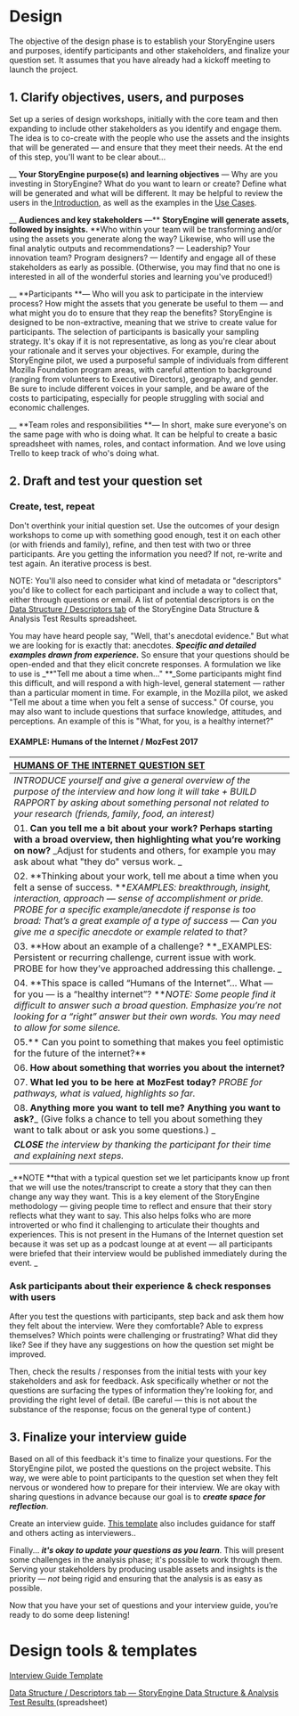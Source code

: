 # Design

The objective of the design phase is to establish your StoryEngine users and purposes, identify participants and other stakeholders, and finalize your question set. It assumes that you have already had a kickoff meeting to launch the project.

## 1. Clarify objectives, users, and purposes

Set up a series of design workshops, initially with the core team and then expanding to include other stakeholders as you identify and engage them. The idea is to co-create with the people who use the assets and the insights that will be generated — and ensure that they meet their needs. At the end of this step, you'll want to be clear about...

\_\_ **Your StoryEngine purpose\(s\) and learning objectives** — Why are you investing in StoryEngine? What do you want to learn or create? Define what will be generated and what will be different. It may be helpful to review the users in the[ Introduction](/README.md), as well as the examples in the [Use Cases](/use-cases.md).

\_\_ **Audiences and key stakeholders** —** **StoryEngine will generate assets, followed by insights.** **Who within your team will be transforming and/or using the assets you generate along the way? Likewise, who will use the final analytic outputs and recommendations? — Leadership? Your innovation team? Program designers? — Identify and engage all of these stakeholders as early as possible. \(Otherwise, you may find that no one is interested in all of the wonderful stories and learning you've produced!\)

\_\_ **Participants **— Who will you ask to participate in the interview process? How might the assets that you generate be useful to them — and what might you do to ensure that they reap the benefits? StoryEngine is designed to be non-extractive, meaning that we strive to create value for participants. The selection of participants is basically your sampling strategy. It's okay if it is not representative, as long as you're clear about your rationale and it serves your objectives. For example, during the StoryEngine pilot, we used a purposeful sample of individuals from different Mozilla Foundation program areas, with careful attention to background \(ranging from volunteers to Executive Directors\), geography, and gender. Be sure to include different voices in your sample, and be aware of the costs to participating, especially for people struggling with social and economic challenges.

\_\_ **Team roles and responsibilities **— In short, make sure everyone's on the same page with who is doing what. It can be helpful to create a basic spreadsheet with names, roles, and contact information. And we love using Trello to keep track of who's doing what.

## 2. Draft and test **your question set**

### Create, test, repeat

Don't overthink your initial question set. Use the outcomes of your design workshops to come up with something good enough, test it on each other \(or with friends and family\), refine, and then test with two or three participants. Are you getting the information you need? If not, re-write and test again. An iterative process is best.

NOTE: You'll also need to consider what kind of metadata or "descriptors" you'd like to collect for each participant and include a way to collect that, either through questions or email. A list of potential descriptors is on the [Data Structure / Descriptors tab](https://docs.google.com/spreadsheets/d/1RK1Bp8d0WzovwMwmuGzINM2HN_7bQfaW8egcdjT-dUQ/) of the StoryEngine Data Structure & Analysis Test Results spreadsheet. 

You may have heard people say, "Well, that's anecdotal evidence." But what we are looking for is exactly that: anecdotes. _**Specific and detailed examples drawn from experience.**_ So ensure that your questions should be open-ended and that they elicit concrete responses. A formulation we like to use is \_**"Tell me about a time when..." **\_Some participants might find this difficult, and will respond a with high-level, general statement — rather than a particular moment in time. For example, in the Mozilla pilot, we asked "Tell me about a time when you felt a sense of success." Of course, you may also want to include questions that surface knowledge, attitudes, and perceptions. An example of this is "What, for you, is a healthy internet?"

#### EXAMPLE: Humans of the Internet / MozFest 2017

| [HUMANS OF THE INTERNET QUESTION SET](https://storyengine.io/humans/) |
| :--- |
| _INTRODUCE yourself and give a general overview of the purpose of the interview and how long it will take + BUILD RAPPORT by asking about something personal not related to your research \(friends, family, food, an interest\)_ |
| 01. **Can you tell me a bit about your work? Perhaps starting with a broad overview, then highlighting what you’re working on now?** _Adjust for students and others, for example you may ask about what "they do" versus work. _ |
| 02. **Thinking about your work, tell me about a time when you felt a sense of success. **_EXAMPLES: breakthrough, insight, interaction, approach — sense of accomplishment or pride. PROBE for a specific example/anecdote if response is too broad: That’s a great example of a type of success — Can you give me a specific anecdote or example related to that?_ |
| 03. **How about an example of a challenge? **_EXAMPLES: Persistent or recurring challenge, current issue with work. PROBE for how they’ve approached addressing this challenge. _ |
| 04. **This space is called “Humans of the Internet”… What — for you — is a “healthy internet”? **_NOTE: Some people find it difficult to answer such a broad question. Emphasize you’re not looking for a “right” answer but their own words. You may need to allow for some silence._ |
| 05.** Can you point to something that makes you feel optimistic for the future of the internet?** |
| 06. **How about something that worries you about the internet?** |
| 07. **What led you to be here at MozFest today?** _PROBE for pathways, what is valued, highlights so far._ |
| 08. **Anything more you want to tell me? Anything you want to ask?**_ \(Give folks a chance to tell you about something they want to talk about or ask you some questions.\) _ |
| _**CLOSE** the interview by thanking the participant for their time and explaining next steps._ |

_**NOTE **that with a typical question set we let participants know up front that we will use the notes/transcript to create a story that they can then change any way they want. This is a key element of the StoryEngine methodology — giving people time to reflect and ensure that their story reflects what they want to say. This also helps folks who are more introverted or who find it challenging to articulate their thoughts and experiences. This is not present in the Humans of the Internet question set because it was set up as a podcast lounge at at event — all participants were briefed that their interview would be published immediately during the event. _

### Ask participants about their experience & check responses with users

After you test the questions with participants, step back and ask them how they felt about the interview. Were they comfortable? Able to express themselves? Which points were challenging or frustrating? What did they like? See if they have any suggestions on how the question set might be improved.

Then, check the results / responses from the initial tests with your key stakeholders and ask for feedback. Ask specifically whether or not the questions are surfacing the types of information they're looking for, and providing the right level of detail. \(Be careful — this is not about the substance of the response; focus on the general type of content.\)

## 3. Finalize your i**nterview guide**

Based on all of this feedback it's time to finalize your questions. For the StoryEngine pilot, we posted the questions on the project website. This way, we were able to point participants to the question set when they felt nervous or wondered how to prepare for their interview. We are okay with sharing questions in advance because our goal is to _**create space for reflection**_.

Create an interview guide. [This template](https://docs.google.com/document/d/1RsEg7EkmdZnHE3s8gQG5CuYKzRJmgOTSO87wK6XsRrM/edit?usp=sharing) also includes guidance for staff and others acting as interviewers..

Finally... _**it's okay to update your questions as you learn**_. This will present some challenges in the analysis phase; it's possible to work through them. Serving your stakeholders by producing usable assets and insights is the priority — _not_ being rigid and ensuring that the analysis is as easy as possible.

Now that you have your set of questions and your interview guide, you’re ready to do some deep listening!

# Design tools & templates

[Interview Guide Template](https://docs.google.com/document/d/1RsEg7EkmdZnHE3s8gQG5CuYKzRJmgOTSO87wK6XsRrM/edit?usp=sharing)

[Data Structure / Descriptors tab — StoryEngine Data Structure & Analysis Test Results ](https://www.gitbook.com/book/loup/storyengine/edit#)\(spreadsheet\)

